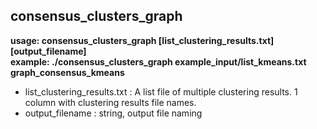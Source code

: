 
**consensus_clusters_graph**
----------
**usage: consensus_clusters_graph [list_clustering_results.txt] [output_filename]**<br>
**example: ./consensus_clusters_graph example_input/list_kmeans.txt graph_consensus_kmeans**

* list_clustering_results.txt : A list file of multiple clustering results. 1 column with clustering results file names.
* output_filename : string, output file naming


